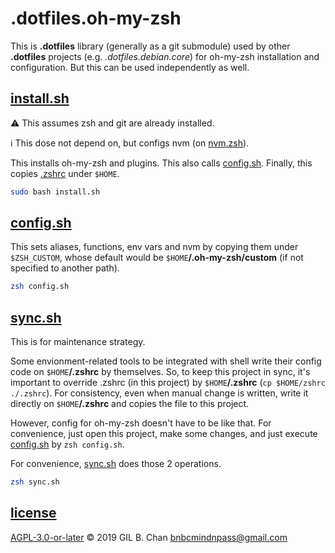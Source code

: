# .dotfiles.oh-my-zsh

This is **.dotfiles** library (generally as a git submodule) used by other **.dotfiles** projects (e.g. *.dotfiles.debian.core*) for oh-my-zsh installation and configuration. But this can be used independently as well.

## [install.sh](install.sh)

:warning: This assumes zsh and git are already installed.  

:information_source: This dose not depend on, but configs nvm (on [nvm.zsh](nvm.zsh)).

This installs oh-my-zsh and plugins. This also calls [config.sh](config.sh). Finally, this copies [.zshrc](.zshrc) under `$HOME`.

```bash
sudo bash install.sh
```

## [config.sh](config.sh)

This sets aliases, functions, env vars and nvm by copying them under `$ZSH_CUSTOM`, whose default would be `$HOME`**/.oh-my-zsh/custom** (if not specified to another path).

```bash
zsh config.sh
```

## [sync.sh](sync.sh)

This is for maintenance strategy.

Some envionment-related tools to be integrated with shell write their config code on `$HOME`**/.zshrc** by themselves. So, to keep this project in sync, it's important to override .zshrc (in this project) by `$HOME`**/.zshrc** (`cp $HOME/zshrc ./.zshrc`). For consistency, even when manual change is written, write it directly on `$HOME`**/.zshrc** and copies the file to this project.

However, config for oh-my-zsh doesn't have to be like that. For convenience, just open this project, make some changes, and just execute [config.sh](config.sh) by `zsh config.sh`.

For convenience, [sync.sh](sync.sh) does those 2 operations.

```bash
zsh sync.sh
```

## [license](LICENSE)

[AGPL-3.0-or-later](LICENSE) © 2019 GIL B. Chan <bnbcmindnpass@gmail.com>
